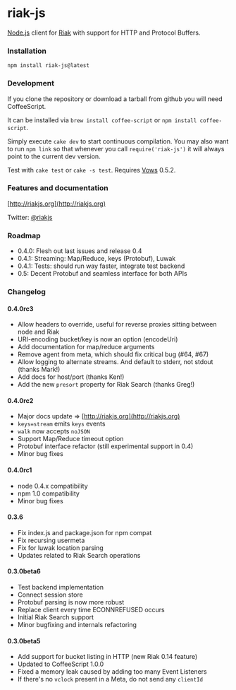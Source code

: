 # riak-js

[Node.js](http://nodejs.org/) client for [Riak](http://riak.basho.com) with support for HTTP and Protocol Buffers.

### Installation

    npm install riak-js@latest

### Development

If you clone the repository or download a tarball from github you will need CoffeeScript.

It can be installed via `brew install coffee-script` or `npm install coffee-script`.

Simply execute `cake dev` to start continuous compilation. You may also want to run `npm link` so that whenever you call `require('riak-js')` it will always point to the current dev version.

Test with `cake test` or `cake -s test`. Requires [Vows](http://vowsjs.org) 0.5.2.

### Features and documentation

[http://riakjs.org](http://riakjs.org)

Twitter: [@riakjs](http://twitter.com/riakjs)

### Roadmap

 - 0.4.0: Flesh out last issues and release 0.4
 - 0.4.1: Streaming: Map/Reduce, keys (Protobuf), Luwak
 - 0.4.1: Tests: should run way faster, integrate test backend
 - 0.5: Decent Protobuf and seamless interface for both APIs

### Changelog

#### 0.4.0rc3

 - Allow headers to override, useful for reverse proxies sitting between node and Riak
 - URI-encoding bucket/key is now an option (encodeUri)
 - Add documentation for map/reduce arguments
 - Remove agent from meta, which should fix critical bug (#64, #67)
 - Allow logging to alternate streams. And default to stderr, not stdout (thanks Mark!)
 - Add docs for host/port (thanks Ken!)
 - Add the new `presort` property for Riak Search (thanks Greg!)

#### 0.4.0rc2

 - Major docs update => [http://riakjs.org](http://riakjs.org)
 - `keys=stream` emits `keys` events
 - `walk` now accepts `noJSON`
 - Support Map/Reduce timeout option
 - Protobuf interface refactor (still experimental support in 0.4)
 - Minor bug fixes

#### 0.4.0rc1

 - node 0.4.x compatibility
 - npm 1.0 compatibility
 - Minor bug fixes

#### 0.3.6

 - Fix index.js and package.json for npm compat
 - Fix recursing usermeta
 - Fix for luwak location parsing
 - Updates related to Riak Search operations

#### 0.3.0beta6

 - Test backend implementation
 - Connect session store
 - Protobuf parsing is now more robust
 - Replace client every time ECONNREFUSED occurs
 - Initial Riak Search support
 - Minor bugfixing and internals refactoring

#### 0.3.0beta5

 - Add support for bucket listing in HTTP (new Riak 0.14 feature)
 - Updated to CoffeeScript 1.0.0
 - Fixed a memory leak caused by adding too many Event Listeners
 - If there's no `vclock` present in a Meta, do not send any `clientId`